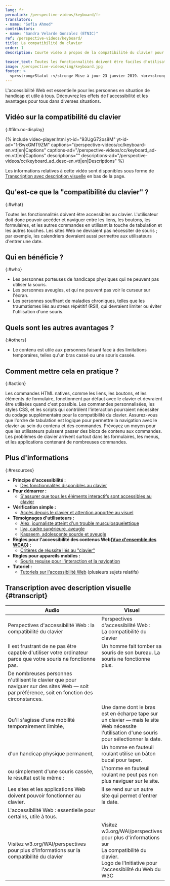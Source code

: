 ```yaml
---
lang: fr
permalink: /perspective-videos/keyboard/fr
translators: 
- name: "Sofia Ahmed"
contributors:
- name: "Sandra Velarde Gonzalez (ETNIC)"
ref: /perspective-videos/keyboard/
title: La compatibilité du clavier
order: 1
description: Courte vidéo à propos de la compatibilité du clavier pour l'accessibilité Web - de quoi s'agit-il, qui en bénéficie, et comment mettre cela en pratique.

teaser_text: Toutes les fonctionnalités doivent être faciles d'utilisation au clavier. Cela signifie que les utilisateurs doivent pouvoir accéder aux liens, aux boutons, aux formulaires, et aux autres commandes en utilisant la touche Tab et les autres touches. Les sites Web ne devraient pas nécessiter de souris. L'accessibilité Web est essentielle pour les personnes atteintes de handicaps et avantageuse pour tous dans diverses situations.
image: /perspective-videos/img/keyboard.jpg
footer: >
  <p><strong>Statut :</strong> Mise à jour 23 janvier 2019. <br><strong>Auteur et direction du projet :</strong> <a href="https://www.w3.org/People/shadi">Shadi Abou-Zahra</a>. Développé par le <a href="https://www.w3.org/WAI/EO/">Groupe de travail Éducation et Promotion</a> avec le soutien du projet <a href="https://www.w3.org/WAI/DEV/">WAI-DEV</a> financé par la Commission européenne (CE).<a href="./acknowledgements/">Remerciements</a>.</p>
---
```


L'accessibilité Web est essentielle pour les personnes en situation de handicap et utile à tous. Découvrez les effets de l'accessibilité et les avantages pour tous dans diverses situations.

## Vidéo sur la compatibilité du clavier
{:#film.no-display}

{% include video-player.html
    yt-id="93UgG72os8M"
    yt-id-ad="1rBwxGMT9ZM"
    captions="/perspective-videos/cc/keyboard-en.vtt|en|Captions"
    captions-ad="/perspective-videos/cc/keyboard_ad-en.vtt|en|Captions"
    descriptions=""
    descriptions-ad="/perspective-videos/cc/keyboard_ad_desc-en.vtt|en|Descriptions"
%}

Les informations relatives à cette vidéo sont disponibles sous forme de [Transcription avec description visuelle](#transcript) en bas de la page.

## Qu'est-ce que la "compatibilité du clavier" ?
{:#what}

Toutes les fonctionnalités doivent être accessibles au clavier. L'utilisateur doit donc pouvoir accéder et naviguer entre les liens, les boutons, les formulaires, et les autres commandes en utilisant la touche de tabulation et les autres touches. Les sites Web ne devraient pas nécessiter de souris ; par exemple, les calendriers devraient aussi permettre aux utilisateurs d'entrer une date.  

## Qui en bénéficie ?
{:#who}

-   Les personnes porteuses de handicaps physiques qui ne peuvent pas utiliser la souris.
-   Les personnes aveugles, et qui ne peuvent pas voir le curseur sur l'écran.
-   Les personnes souffrant de maladies chroniques, telles que les traumatismes liés au stress répétitif (RSI), qui devraient limiter ou éviter l'utilisation d'une souris.

## Quels sont les autres avantages ?
{:#others}

-   Le contenu est utile aux personnes faisant face à des limitations temporaires, telles qu'un bras cassé ou une souris cassée.

## Comment mettre cela en pratique ?
{:#action}

Les commandes HTML natives, comme les liens, les boutons, et les éléments de formulaire, fonctionnent par défaut avec le clavier et devraient être utilisées quand c'est possible. Les commandes personnalisées, les styles CSS, et les scripts qui contrôlent l'interaction pourraient nécessiter du codage supplémentaire pour la compatibilité du clavier. Assurez-vous que l'ordre de tabulation est logique pour permettre la navigation avec le clavier au sein du contenu et des commandes. Prévoyez un moyen pour que les utilisateurs puissent passer des blocs de contenu aux commandes. Les problèmes de clavier arrivent surtout dans les formulaires, les menus, et les applications contenant de nombreuses commandes.

## Plus d'informations
{:#resources}

-   **Principe d'accessibilité :**
    -   [Des fonctionnalités disponibles au clavier](/fundamentals/accessibility-principles/#keyboard) 
-   **Pour démarrer :**
    -   [S'assurer que tous les éléments interactifs sont accessibles au clavier](/tips/developing/#ensure-that-all-interactive-elements-are-keyboard-accessible) 
-   **Vérification simple :**
    -   [Accès depuis le clavier et attention apportée au visuel](/test-evaluate/preliminary/#interaction) 
-   **Témoignages d'utilisateurs :**
    -   [Alex, journaliste atteint d'un trouble musculosquelettique](/people-use-web/user-stories/#reporter)
    -   [Ilya, cadre supérieure, aveugle](/people-use-web/user-stories/#accountant)
    -   [Kasseem, adolescente sourde et aveugle](/people-use-web/user-stories/#teenager)
-   **Règles pour l'accessibilité des contenus Web([Vue d'ensemble des WCAG](/standards-guidelines/wcag/)) :** 
    -   [Critères de réussite liés au "clavier"](https://www.w3.org/WAI/WCAG21/quickref/?tags=keyboard) 
-   **Règles pour appareils mobiles :**
    -   [Souris requise pour l'interaction et la navigation](/standards-guidelines/shared-experiences/#mouse) 
-   **Tutoriel :**
    -   [Tutoriels sur l'accessibilité Web](https://www.w3.org/WAI/tutorials/)
        (plusieurs sujets relatifs)

## Transcription avec description visuelle {#transcript}

<table>
  <thead>
    <tr>
      <th width="65%">Audio</th>
      <th>Visuel</th>
    </tr>
  </thead>
  <tbody>
    <tr>
      <td>Perspectives d'accessibilité Web : la compatibilité du clavier</td>
      <td>Perspectives d'accessibilité Web :<br>
        La compatibilité du clavier</td>
    </tr>
    <tr>
      <td>Il est frustrant de ne pas être capable d'utiliser votre ordinateur parce que votre souris ne fonctionne pas.</td>
      <td>Un homme fait tomber sa souris de son bureau. La souris ne fonctionne plus.</td>
    </tr>
    <tr>
      <td>De nombreuses personnes n'utilisent le clavier que pour naviguer sur des sites Web &mdash; soit par préférence, soit en fonction des circonstances.<br></td>
      <td>&nbsp;</td>
    </tr>
    <tr>
      <td>Qu'il s'agisse d'une mobilité temporairement limitée,</td>
      <td>Une dame dont le bras est en écharpe tape sur un clavier &mdash; mais le site Web nécessite l'utilisation d'une souris pour sélectionner la date.</td>
    </tr>
    <tr>
      <td>d'un handicap physique permanent,</td>
      <td>Un homme en fauteuil roulant utilise un bâton bucal pour taper.</td>
    </tr>
    <tr>
      <td>ou simplement d'une souris cassée,<br>
        le résultat est le même :</td>
      <td>L'homme en fauteuil roulant ne peut pas non plus naviguer sur le site.</td>
    </tr>
    <tr>
      <td>Les sites et les applications Web doivent pouvoir fonctionner au clavier.</td>
      <td>Il se rend sur un autre site qui permet d'entrer la date.</td>
    </tr>
    <tr>
      <td>L'accessibilité Web : essentielle pour certains, utile à tous.</td>
      <td>&nbsp;</td>
    </tr>
    <tr>
      <td>Visitez w3.org/WAI/perspectives pour plus d'informations sur la compatibilité du clavier</td>
      <td>Visitez<br>
        w3.org/WAI/perspectives<br>
        pour plus d'informations sur<br>
        La compatibilité du clavier.<br>
        Logo de l'Initiative pour l'accessibilité du Web du W3C</td>
    </tr>
  </tbody>
</table>
